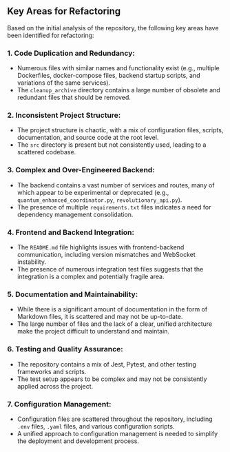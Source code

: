## Key Areas for Refactoring

Based on the initial analysis of the repository, the following key areas have been identified for refactoring:

### 1. **Code Duplication and Redundancy:**
   - Numerous files with similar names and functionality exist (e.g., multiple Dockerfiles, docker-compose files, backend startup scripts, and variations of the same services).
   - The `cleanup_archive` directory contains a large number of obsolete and redundant files that should be removed.

### 2. **Inconsistent Project Structure:**
   - The project structure is chaotic, with a mix of configuration files, scripts, documentation, and source code at the root level.
   - The `src` directory is present but not consistently used, leading to a scattered codebase.

### 3. **Complex and Over-Engineered Backend:**
   - The backend contains a vast number of services and routes, many of which appear to be experimental or deprecated (e.g., `quantum_enhanced_coordinator.py`, `revolutionary_api.py`).
   - The presence of multiple `requirements.txt` files indicates a need for dependency management consolidation.

### 4. **Frontend and Backend Integration:**
   - The `README.md` file highlights issues with frontend-backend communication, including version mismatches and WebSocket instability.
   - The presence of numerous integration test files suggests that the integration is a complex and potentially fragile area.

### 5. **Documentation and Maintainability:**
   - While there is a significant amount of documentation in the form of Markdown files, it is scattered and may not be up-to-date.
   - The large number of files and the lack of a clear, unified architecture make the project difficult to understand and maintain.

### 6. **Testing and Quality Assurance:**
   - The repository contains a mix of Jest, Pytest, and other testing frameworks and scripts.
   - The test setup appears to be complex and may not be consistently applied across the project.

### 7. **Configuration Management:**
   - Configuration files are scattered throughout the repository, including `.env` files, `.yaml` files, and various configuration scripts.
   - A unified approach to configuration management is needed to simplify the deployment and development process.



